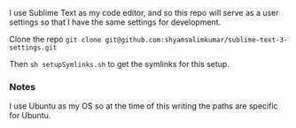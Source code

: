 I use Sublime Text as my code editor, and so this repo will serve as a user
settings so that I have the same settings for development.

Clone the repo
`git clone git@github.com:shyamsalimkumar/sublime-text-3-settings.git`

Then `sh setupSymlinks.sh` to get the symlinks for this setup.

### Notes

I use Ubuntu as my OS so at the time of this writing the paths are specific for
Ubuntu.
